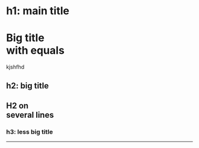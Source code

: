 # h1: main title

Big   title\
with equals
=  

kjshfhd

## h2:   big title

H2   on\
several lines
--

### h3:   less big title

---
